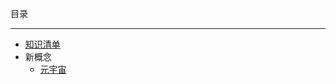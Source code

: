 目录

***

- [知识清单](/knowledge/knowledge-list.md)
- 新概念
    - [元宇宙](/knowledge/new-concept/metaverse.md)